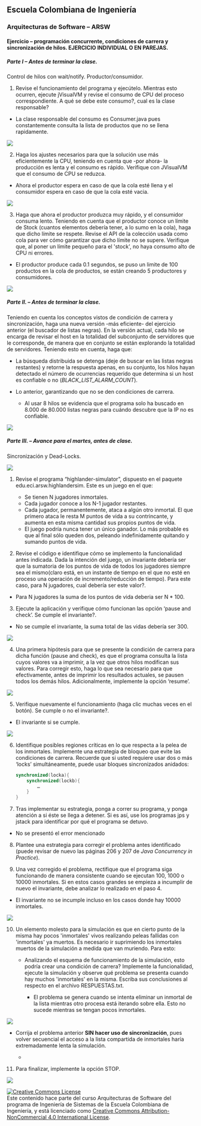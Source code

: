 
## Escuela Colombiana de Ingeniería
### Arquitecturas de Software – ARSW


#### Ejercicio – programación concurrente, condiciones de carrera y sincronización de hilos. EJERCICIO INDIVIDUAL O EN PAREJAS.

##### Parte I – Antes de terminar la clase.

Control de hilos con wait/notify. Productor/consumidor.

1. Revise el funcionamiento del programa y ejecútelo. Mientras esto ocurren, ejecute jVisualVM y revise el consumo de CPU del proceso correspondiente. A qué se debe este consumo?, cual es la clase responsable?

- La clase responsable del consumo es Consumer.java pues constantemente consulta la lista de productos que no se llena rapidamente.

![](./img/media/parte1.1.png)

2. Haga los ajustes necesarios para que la solución use más eficientemente la CPU, teniendo en cuenta que -por ahora- la producción es lenta y el consumo es rápido. Verifique con JVisualVM que el consumo de CPU se reduzca.

- Ahora el productor espera en caso de que la cola esté llena y el consumidor espera en caso de que la cola esté vacia.

![](./img/media/parte1.2.png)

3. Haga que ahora el productor produzca muy rápido, y el consumidor consuma lento. Teniendo en cuenta que el productor conoce un límite de Stock (cuantos elementos debería tener, a lo sumo en la cola), haga que dicho límite se respete. Revise el API de la colección usada como cola para ver cómo garantizar que dicho límite no se supere. Verifique que, al poner un límite pequeño para el 'stock', no haya consumo alto de CPU ni errores.

- El productor produce cada 0.1 segundos, se puso un limite de 100 productos en la cola de productos, se están creando 5 productores y consumidores.

![](./img/media/parte1.3.png)

##### Parte II. – Antes de terminar la clase.

Teniendo en cuenta los conceptos vistos de condición de carrera y sincronización, haga una nueva versión -más eficiente- del ejercicio anterior (el buscador de listas negras). En la versión actual, cada hilo se encarga de revisar el host en la totalidad del subconjunto de servidores que le corresponde, de manera que en conjunto se están explorando la totalidad de servidores. Teniendo esto en cuenta, haga que:

- La búsqueda distribuida se detenga (deje de buscar en las listas negras restantes) y retorne la respuesta apenas, en su conjunto, los hilos hayan detectado el número de ocurrencias requerido que determina si un host es confiable o no (_BLACK_LIST_ALARM_COUNT_).
- Lo anterior, garantizando que no se den condiciones de carrera.

    - Al usar 8 hilos se evidencia que el programa solo ha buscado en 8.000 de 80.000 listas negras para cuándo descubre que la IP no es confiable.

![](./img/media/parte2.png)

##### Parte III. – Avance para el martes, antes de clase.

Sincronización y Dead-Locks.

![](http://files.explosm.net/comics/Matt/Bummed-forever.png)

1. Revise el programa “highlander-simulator”, dispuesto en el paquete edu.eci.arsw.highlandersim. Este es un juego en el que:

	* Se tienen N jugadores inmortales.
	* Cada jugador conoce a los N-1 jugador restantes.
	* Cada jugador, permanentemente, ataca a algún otro inmortal. El que primero ataca le resta M puntos de vida a su contrincante, y aumenta en esta misma cantidad sus propios puntos de vida.
	* El juego podría nunca tener un único ganador. Lo más probable es que al final sólo queden dos, peleando indefinidamente quitando y sumando puntos de vida.

2. Revise el código e identifique cómo se implemento la funcionalidad antes indicada. Dada la intención del juego, un invariante debería ser que la sumatoria de los puntos de vida de todos los jugadores siempre sea el mismo(claro está, en un instante de tiempo en el que no esté en proceso una operación de incremento/reducción de tiempo). Para este caso, para N jugadores, cual debería ser este valor?.

- Para N jugadores la suma de los puntos de vida deberia ser N * 100.

3. Ejecute la aplicación y verifique cómo funcionan las opción ‘pause and check’. Se cumple el invariante?.

- No se cumple el invariante, la suma total de las vidas debería ser 300.

![](./img/media/parte3.3.png)

4. Una primera hipótesis para que se presente la condición de carrera para dicha función (pause and check), es que el programa consulta la lista cuyos valores va a imprimir, a la vez que otros hilos modifican sus valores. Para corregir esto, haga lo que sea necesario para que efectivamente, antes de imprimir los resultados actuales, se pausen todos los demás hilos. Adicionalmente, implemente la opción ‘resume’.

![](./img/media/parte3.4.png)

5. Verifique nuevamente el funcionamiento (haga clic muchas veces en el botón). Se cumple o no el invariante?.

- El invariante si se cumple.

![](./img/media/parte3.5.png)

6. Identifique posibles regiones críticas en lo que respecta a la pelea de los inmortales. Implemente una estrategia de bloqueo que evite las condiciones de carrera. Recuerde que si usted requiere usar dos o más ‘locks’ simultáneamente, puede usar bloques sincronizados anidados:

	```java
	synchronized(locka){
		synchronized(lockb){
			…
		}
	}
	```

7. Tras implementar su estrategia, ponga a correr su programa, y ponga atención a si éste se llega a detener. Si es así, use los programas jps y jstack para identificar por qué el programa se detuvo.

- No se presentó el error mencionado

8. Plantee una estrategia para corregir el problema antes identificado (puede revisar de nuevo las páginas 206 y 207 de _Java Concurrency in Practice_).

9. Una vez corregido el problema, rectifique que el programa siga funcionando de manera consistente cuando se ejecutan 100, 1000 o 10000 inmortales. Si en estos casos grandes se empieza a incumplir de nuevo el invariante, debe analizar lo realizado en el paso 4.

- El invariante no se incumple incluso en los casos donde hay 10000 inmortales.

![](./img/media/parte3.9.png)

10. Un elemento molesto para la simulación es que en cierto punto de la misma hay pocos 'inmortales' vivos realizando peleas fallidas con 'inmortales' ya muertos. Es necesario ir suprimiendo los inmortales muertos de la simulación a medida que van muriendo. Para esto:
	* Analizando el esquema de funcionamiento de la simulación, esto podría crear una condición de carrera? Implemente la funcionalidad, ejecute la simulación y observe qué problema se presenta cuando hay muchos 'inmortales' en la misma. Escriba sus conclusiones al respecto en el archivo RESPUESTAS.txt.

        * El problema se genera cuando se intenta eliminar un inmortal de la lista mientras otro procesa está iterando sobre ella. Esto no sucede mientras se tengan pocos inmortales.

![](./img/media/parte3.10.png)
      
  * Corrija el problema anterior __SIN hacer uso de sincronización__, pues volver secuencial el acceso a la lista compartida de inmortales haría extremadamente lenta la simulación.

      - 

11. Para finalizar, implemente la opción STOP.

![](./img/media/parte3.11.png)

<!--

### Criterios de evaluación

1. Parte I.
	* Funcional: La simulación de producción/consumidor se ejecuta eficientemente (sin esperas activas).

2. Parte II. (Retomando el laboratorio 1)
	* Se modificó el ejercicio anterior para que los hilos llevaran conjuntamente (compartido) el número de ocurrencias encontradas, y se finalizaran y retornaran el valor en cuanto dicho número de ocurrencias fuera el esperado.
	* Se garantiza que no se den condiciones de carrera modificando el acceso concurrente al valor compartido (número de ocurrencias).


2. Parte III.
	* Diseño:
		- Coordinación de hilos:
			* Para pausar la pelea, se debe lograr que el hilo principal induzca a los otros a que se suspendan a sí mismos. Se debe también tener en cuenta que sólo se debe mostrar la sumatoria de los puntos de vida cuando se asegure que todos los hilos han sido suspendidos.
			* Si para lo anterior se recorre a todo el conjunto de hilos para ver su estado, se evalúa como R, por ser muy ineficiente.
			* Si para lo anterior los hilos manipulan un contador concurrentemente, pero lo hacen sin tener en cuenta que el incremento de un contador no es una operación atómica -es decir, que puede causar una condición de carrera- , se evalúa como R. En este caso se debería sincronizar el acceso, o usar tipos atómicos como AtomicInteger).

		- Consistencia ante la concurrencia
			* Para garantizar la consistencia en la pelea entre dos inmortales, se debe sincronizar el acceso a cualquier otra pelea que involucre a uno, al otro, o a los dos simultáneamente:
			* En los bloques anidados de sincronización requeridos para lo anterior, se debe garantizar que si los mismos locks son usados en dos peleas simultánemante, éstos será usados en el mismo orden para evitar deadlocks.
			* En caso de sincronizar el acceso a la pelea con un LOCK común, se evaluará como M, pues esto hace secuencial todas las peleas.
			* La lista de inmortales debe reducirse en la medida que éstos mueran, pero esta operación debe realizarse SIN sincronización, sino haciendo uso de una colección concurrente (no bloqueante).
	* Funcionalidad:
		* Se cumple con el invariante al usar la aplicación con 10, 100 o 1000 hilos.
		* La aplicación puede reanudar y finalizar(stop) su ejecución.

-->

<a rel="license" href="http://creativecommons.org/licenses/by-nc/4.0/"><img alt="Creative Commons License" style="border-width:0" src="https://i.creativecommons.org/l/by-nc/4.0/88x31.png" /></a><br />Este contenido hace parte del curso Arquitecturas de Software del programa de Ingeniería de Sistemas de la Escuela Colombiana de Ingeniería, y está licenciado como <a rel="license" href="http://creativecommons.org/licenses/by-nc/4.0/">Creative Commons Attribution-NonCommercial 4.0 International License</a>.
